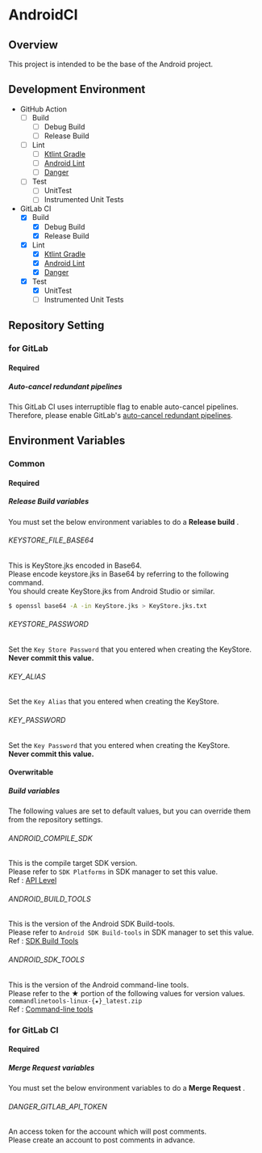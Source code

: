# AndroidCI

## Overview
This project is intended to be the base of the Android project.

## Development Environment
- GitHub Action
  - [ ] Build
    - [ ] Debug Build
    - [ ] Release Build
  - [ ] Lint
    - [ ] [Ktlint Gradle](https://github.com/JLLeitschuh/ktlint-gradle)
    - [ ] [Android Lint](https://developer.android.com/studio/write/lint)
    - [ ] [Danger](https://github.com/danger/danger)
  - [ ] Test
    - [ ] UnitTest
    - [ ] Instrumented Unit Tests
- GitLab CI
  - [X] Build
    - [X] Debug Build
    - [X] Release Build
  - [X] Lint
    - [X] [Ktlint Gradle](https://github.com/JLLeitschuh/ktlint-gradle)
    - [X] [Android Lint](https://developer.android.com/studio/write/lint)
    - [X] [Danger](https://github.com/danger/danger)
  - [X] Test
    - [X] UnitTest
    - [ ] Instrumented Unit Tests

## Repository Setting
### for GitLab
#### Required
##### Auto-cancel redundant pipelines
This GitLab CI uses interruptible flag to enable auto-cancel pipelines.  
Therefore, please enable GitLab's [auto-cancel redundant pipelines](https://docs.gitlab.com/ee/ci/pipelines/settings.html#auto-cancel-redundant-pipelines).

## Environment Variables
### Common
#### Required
##### Release Build variables
You must set the below environment variables to do a **Release build** .  
###### KEYSTORE_FILE_BASE64
This is KeyStore.jks encoded in Base64.  
Please encode keystore.jks in Base64 by referring to the following command.  
You should create KeyStore.jks from Android Studio or similar.  

```bash
$ openssl base64 -A -in KeyStore.jks > KeyStore.jks.txt
```

###### KEYSTORE_PASSWORD
Set the `Key Store Password` that you entered when creating the KeyStore.  
**Never commit this value.**
###### KEY_ALIAS
Set the `Key Alias` that you entered when creating the KeyStore.
###### KEY_PASSWORD
Set the `Key Password` that you entered when creating the KeyStore.  
**Never commit this value.**

#### Overwritable
##### Build variables
The following values are set to default values, but you can override them from the repository settings.  
###### ANDROID_COMPILE_SDK
This is the compile target SDK version.  
Please refer to `SDK Platforms` in SDK manager to set this value.  
Ref : [API Level](https://developer.android.com/guide/topics/manifest/uses-sdk-element#ApiLevels)
###### ANDROID_BUILD_TOOLS
This is the version of the Android SDK Build-tools.  
Please refer to `Android SDK Build-tools` in SDK manager to set this value.  
Ref : [SDK Build Tools](https://developer.android.com/studio/releases/build-tools)
###### ANDROID_SDK_TOOLS
This is the version of the Android command-line tools.  
Please refer to the ★ portion of the following values for version values.  
`commandlinetools-linux-{★}_latest.zip`  
Ref : [Command-line tools](https://developer.android.com/studio#downloads)

### for GitLab CI
#### Required
##### Merge Request variables
You must set the below environment variables to do a **Merge Request** .  
###### DANGER_GITLAB_API_TOKEN
An access token for the account which will post comments.  
Please create an account to post comments in advance.